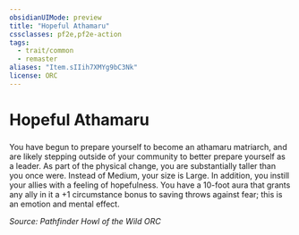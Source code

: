 ```yaml
---
obsidianUIMode: preview
title: "Hopeful Athamaru"
cssclasses: pf2e,pf2e-action
tags:
  - trait/common
  - remaster
aliases: "Item.sIIih7XMYg9bC3Nk"
license: ORC
---
```

# Hopeful Athamaru

### 






You have begun to prepare yourself to become an athamaru matriarch, and are likely stepping outside of your community to better prepare yourself as a leader. As part of the physical change, you are substantially taller than you once were. Instead of Medium, your size is Large. In addition, you instill your allies with a feeling of hopefulness. You have a 10-foot aura that grants any ally in it a +1 circumstance bonus to saving throws against fear; this is an emotion and mental effect.

*Source: Pathfinder Howl of the Wild*
*ORC*